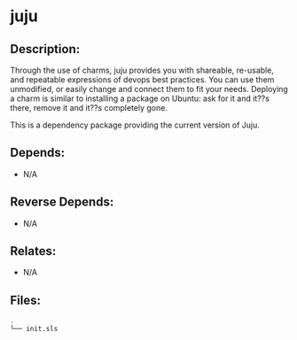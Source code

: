 # juju

## Description:

Through the use of charms, juju provides you with shareable, re-usable, and repeatable expressions of devops best practices. You can use them unmodified, or easily change and connect them to fit your needs. Deploying a charm is similar to installing a package on Ubuntu: ask for it and it??s there, remove it and it??s completely gone.

This is a dependency package providing the current version of Juju.

## Depends:

  -  N/A

## Reverse Depends:

  -  N/A

## Relates:

  -  N/A

## Files:

```bash
.
└── init.sls
```
